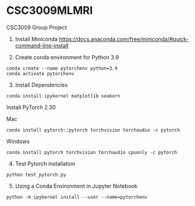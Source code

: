 # CSC3009MLMRI
CSC3009 Group Project

1. Install Miniconda
https://docs.anaconda.com/free/miniconda/#quick-command-line-install

2. Create conda environment for Python 3.9
```
conda create --name pytorchenv python=3.9
conda activate pytorchenv
```
3. Install Dependencies
```
conda install ipykernel matplotlib seaborn
```
Install PyTorch 2.30


Mac
```
conda install pytorch::pytorch torchvision torchaudio -c pytorch
```
Windows
```
conda install pytorch torchvision torchaudio cpuonly -c pytorch
```
4. Test Pytorch installation
```
python test_pytorch.py
```
5. Using a Conda Environment in Jupyter Notebook
```
python -m ipykernel install --user --name=pytorchenv
```
